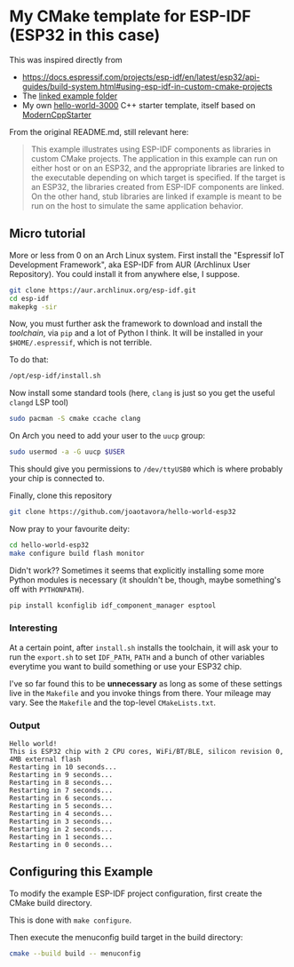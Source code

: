 # My CMake template for ESP-IDF (ESP32 in this case)

This was inspired directly from

* https://docs.espressif.com/projects/esp-idf/en/latest/esp32/api-guides/build-system.html#using-esp-idf-in-custom-cmake-projects
* The [linked example folder](https://github.com/espressif/esp-idf/tree/17d6768e65/examples/build_system/cmake/idf_as_lib)
* My own
  [hello-world-3000](https://github.com/joaotavora/hello-world-3000)
  C++ starter template, itself based on
  [ModernCppStarter](https://github.com/TheLartians/ModernCppStarter)


From the original README.md, still relevant here:

> This example illustrates using ESP-IDF components as libraries in
> custom CMake projects. The application in this example can run on
> either host or on an ESP32, and the appropriate libraries are linked
> to the executable depending on which target is specified. If the
> target is an ESP32, the libraries created from ESP-IDF components
> are linked. On the other hand, stub libraries are linked if example
> is meant to be run on the host to simulate the same application
> behavior.

## Micro tutorial

More or less from 0 on an Arch Linux system.  First install the
"Espressif IoT Development Framework", aka ESP-IDF from AUR (Archlinux
User Repository).  You could install it from anywhere else, I suppose.

```bash
git clone https://aur.archlinux.org/esp-idf.git
cd esp-idf
makepkg -sir
```

Now, you must further ask the framework to download and install the
_toolchain_, via `pip` and a lot of Python I think.  It will be
installed in your `$HOME/.espressif`, which is not terrible.

To do that:

```bash
/opt/esp-idf/install.sh
```

Now install some standard tools (here, `clang` is just so you get the
useful `clangd` LSP tool)

```bash
sudo pacman -S cmake ccache clang
```

On Arch you need to add your user to the `uucp` group:

```bash
sudo usermod -a -G uucp $USER
```

This should give you permissions to `/dev/ttyUSB0` which is where
probably your chip is connected to.

Finally, clone this repository

```bash
git clone https://github.com/joaotavora/hello-world-esp32
```

Now pray to your favourite deity:

```bash
cd hello-world-esp32
make configure build flash monitor
```

Didn't work?? Sometimes it seems that explicitly installing some more
Python modules is necessary (it shouldn't be, though, maybe
something's off with `PYTHONPATH`).

```bash
pip install kconfiglib idf_component_manager esptool
```

### Interesting

At a certain point, after `install.sh` installs the toolchain, it will
ask your to run the `export.sh` to set `IDF_PATH`, `PATH` and a bunch
of other variables everytime you want to build something or use your
ESP32 chip.

I've so far found this to be **unnecessary** as long as some of these
settings live in the `Makefile` and you invoke things from there.
Your mileage may vary.  See the `Makefile` and the top-level
`CMakeLists.txt`.

### Output

```
Hello world!
This is ESP32 chip with 2 CPU cores, WiFi/BT/BLE, silicon revision 0, 4MB external flash
Restarting in 10 seconds...
Restarting in 9 seconds...
Restarting in 8 seconds...
Restarting in 7 seconds...
Restarting in 6 seconds...
Restarting in 5 seconds...
Restarting in 4 seconds...
Restarting in 3 seconds...
Restarting in 2 seconds...
Restarting in 1 seconds...
Restarting in 0 seconds...
```

## Configuring this Example

To modify the example ESP-IDF project configuration, first create the
CMake build directory. 

This is done with `make configure`.

Then execute the menuconfig build target in the build directory:

```bash
cmake --build build -- menuconfig
```
